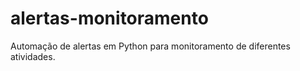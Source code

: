 # alertas-monitoramento
Automação de alertas em Python para monitoramento de diferentes atividades.
